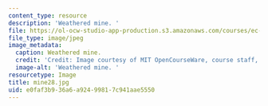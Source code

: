 ```yaml
---
content_type: resource
description: 'Weathered mine. '
file: https://ol-ocw-studio-app-production.s3.amazonaws.com/courses/ec-s06-design-for-demining-spring-2007/e0faf3b936a6a92499817c941aae5550_mine28.jpg
file_type: image/jpeg
image_metadata:
  caption: Weathered mine.
  credit: 'Credit: Image courtesy of MIT OpenCourseWare, course staff, and students.'
  image-alt: 'Weathered mine. '
resourcetype: Image
title: mine28.jpg
uid: e0faf3b9-36a6-a924-9981-7c941aae5550
---
```

